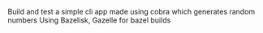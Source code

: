 Build and test a simple cli app made using cobra which generates random numbers
Using Bazelisk, Gazelle for bazel builds
